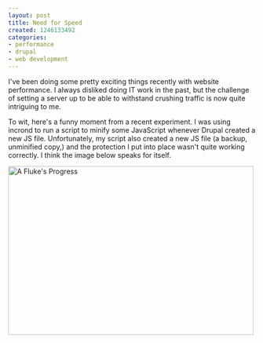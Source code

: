 ```yaml
---
layout: post
title: Need for Speed
created: 1246133492
categories:
- performance
- drupal
- web development
---
```

<p>I've been doing some pretty exciting things recently with website performance. I always disliked doing IT work in the past, but the challenge of setting a server up to be able to withstand crushing traffic is now quite intriguing to me.</p>
<!-- break -->
<p>To wit, here's a funny moment from a recent experiment. I was using incrond to run a script to minify some JavaScript whenever Drupal created a new JS file. Unfortunately, my script also created a new JS file (a backup, unminified copy,) and the protection I put into place wasn't quite working correctly. I think the image below speaks for itself.</p>

<p><a href="http://www.flickr.com/photos/00sven/3666239762" title="A Fluke&#039;s Progress" class="flickr-photo-img"><img src="http://farm4.static.flickr.com/3352/3666239762_9a642bb3a4.jpg" alt="A Fluke&#039;s Progress" title="A Fluke&#039;s Progress"  class=" flickr-photo-img" height="344" width="500" /></a></p>
